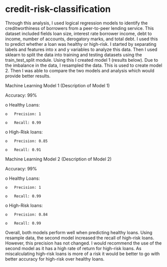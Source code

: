 # credit-risk-classification

Through this analysis, I used logical regression models to identify the creditworthiness of borrowers from a peer-to-peer lending service. This dataset included
fields loan size, interest rate borrower income, debt to income, number of accounts, derogatory marks, and total debt. I used this to predict whether a loan was
healthy or high-risk. I started by separating labels and features into x and y variables to analyze this data. Then I used sklearn to split the data into training
and testing datasets using the train_test_split module. Using this I created model 1 (results below). Due to the imbalance in the data, I resampled the data. This
is used to create model 2. Then I was able to compare the two models and analysis which would provide better results.

Machine Learning Model 1 (Description of Model 1)

Accuracy: 99%

  o	Healthy Loans:
	
    o	Precision: 1
		
    o	Recall: 0.99 
		
  o	High-Risk loans:
	
    o	Precision: 0.85
		
    o	Recall: 0.91
		
		
Machine Learning Model 2 (Description of Model 2)

Accuracy: 99% 

  o	Healthy Loans:
	
    o	Precision: 1
		
    o	Recall: 0.99 
		
  o	High-Risk loans:
	
    o	Precision: 0.84
		
    o	Recall: 0.99
		

Overall, both models perform well when predicting healthy loans. Using resample data, the second model increased the recall of high-risk loans. However, this 
precision has not changed. I would recommend the use of the second model as it has a high rate of return for high-risk loans. As miscalculating high-risk loans is
more of a risk it would be better to go with better accuracy for high-risk over healthy loans.



